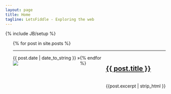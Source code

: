 ```yaml
---
layout: page
title: Home
tagline: LetsFiddle - Exploring the web
---
```

{% include JB/setup %}



<ul class="posts">
  {% for post in site.posts %} 
  <hr />
<div class="span4" style="float:left;">
<span>{{ post.date | date_to_string }}</span> &raquo;
<br />
<img src="{{post.dpic}}" />
</div>

<div class="span8" style="float:right;">
     <h2><a href="{{ BASE_PATH }}{{ post.url }}">{{ post.title }}</a></h2>
	<br />{{post.excerpt | strip_html }}
  </div>
 
  {% endfor %}
</ul>
